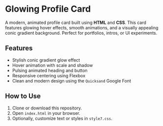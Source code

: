 # Glowing Profile Card

A modern, animated profile card built using **HTML** and **CSS**. This card features glowing hover effects, smooth animations, and a visually appealing conic gradient background. Perfect for portfolios, intros, or UI experiments.

## Features

- Stylish conic gradient glow effect
- Hover animation with scale and shadow
- Pulsing animated heading and button
- Responsive centering using Flexbox
- Clean and modern design using the `Quicksand` Google Font


## How to Use

1. Clone or download this repository.
2. Open `index.html` in your browser.
3. Optionally, customize text or styles in `style7.css`.
